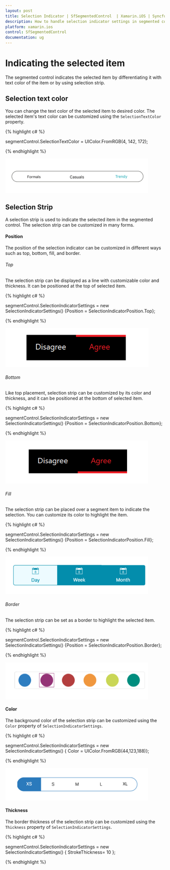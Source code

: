 ```yaml
---
layout: post
title: Selection Indicator | SfSegmentedControl  | Xamarin.iOS | Syncfusion®
description: How to handle selection indicator settings in segmented control
platform: xamarin.ios
control: SfSegmentedControl
documentation: ug
---
```


# Indicating the selected item

The segmented control indicates the selected item by differentiating it with text color of the item or by using selection strip.

## Selection text color

You can change the text color of the selected item to desired color. The selected item's text color can be customized using the `SelectionTextColor` property.

{% highlight c# %}

segmentControl.SelectionTextColor = UIColor.FromRGB(4, 142, 172);

{% endhighlight %}

![SegmentedControl SelectionTextColor in Xamarin.iOS](images/Selection-indicator/SegmentedControl_Selectiontextcolor.png)

## Selection Strip

A selection strip is used to indicate the selected item in the segmented control. The selection strip can be customized in many forms.

#### Position

The position of the selection indicator can be customized in different ways such as top, bottom, fill, and border.

###### Top

The selection strip can be displayed as a line with customizable color and thickness. It can be positioned at the top of selected item.

{% highlight c# %}

segmentControl.SelectionIndicatorSettings = new SelectionIndicatorSettings() {Position = SelectionIndicatorPosition.Top};

{% endhighlight %}


![Selected segment item Top in Xamarin.iOS](images/Selection-indicator/SegmentedControl_Top.png)

###### Bottom

Like top placement, selection strip can be customized by its color and thickness, and it can be positioned at the bottom of selected item.

{% highlight c# %}

segmentControl.SelectionIndicatorSettings = new SelectionIndicatorSettings() {Position = SelectionIndicatorPosition.Bottom};

{% endhighlight %}

![Selected segment item Bottom in Xamarin.iOS](images/Selection-indicator/SegmentedControl_Bottom.png)

###### Fill

The selection strip can be placed over a segment item to indicate the selection. You can customize its color to highlight the item.

{% highlight c# %}

segmentControl.SelectionIndicatorSettings = new SelectionIndicatorSettings() {Position = SelectionIndicatorPosition.Fill};

{% endhighlight %}

![Selected segment item Fill in Xamarin.iOS](images/Selection-indicator/SegmentedControl_Fill.png)

###### Border

The selection strip can be set as a border to highlight the selected item.

{% highlight c# %}

segmentControl.SelectionIndicatorSettings = new SelectionIndicatorSettings() {Position = SelectionIndicatorPosition.Border};

{% endhighlight %}

![Selected segment item Border in Xamarin.iOS](images/Selection-indicator/SegmentedControl_Border.png)

#### Color

The background color of the selection strip can be customized using the `Color` property of `SelectionIndicatorSettings`.

{% highlight c# %}

segmentControl.SelectionIndicatorSettings = new SelectionIndicatorSettings() { Color = UIColor.FromRGB(44,123,188)};

{% endhighlight %}

![Selected segment item Color in Xamarin.iOS](images/Selection-indicator/SegmentedControl_Stripcolor.png)

#### Thickness

The border thickness of the selection strip can be customized using the `Thickness` property of `SelectionIndicatorSettings`.

{% highlight c# %}

segmentControl.SelectionIndicatorSettings = new SelectionIndicatorSettings() { StrokeThickness= 10 };

{% endhighlight %}





